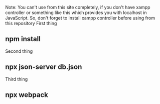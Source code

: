 Note: You can't use from this site completely, if you don't have xampp controller or something like this which provides you with localhost in JavaScript. So, don't forget to install xampp controller before using from this repository
First thing
## npm install

Second thing
## npx json-server db.json

Third thing 
## npx webpack
